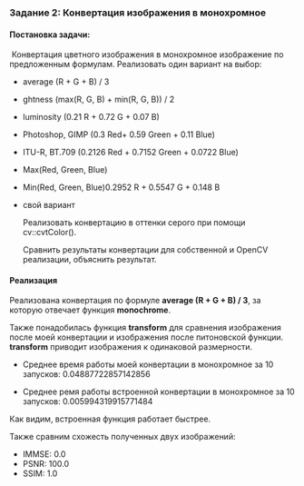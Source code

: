 ### Задание 2: Конвертация изображения в монохромное

#### Постановка задачи: 

​	Конвертация цветного изображения в монохромное изображение по предложенным формулам. Реализовать один вариант на выбор:

* average (R + G + B) / 3

* ghtness (max(R, G, B) + min(R, G, B)) / 2

* luminosity (0.21 R + 0.72 G + 0.07 B) 

* Photoshop, GIMP (0.3 Red+ 0.59 Green + 0.11 Blue)

* ITU-R, BT.709 (0.2126 Red + 0.7152 Green + 0.0722 Blue)

* Max(Red, Green, Blue)

* Min(Red, Green, Blue)0.2952 R + 0.5547 G + 0.148 B 

* свой вариант

  Реализовать конвертацию в оттенки серого при помощи cv::cvtColor().

  Сравнить результаты конвертации для собственной и OpenCV реализации, объяснить результат.

#### Реализация

Реализована конвертация по формуле **average (R + G + B) / 3**, за которую отвечает функция **monochrome**. 

Также понадобилась функция **transform** для сравнения изображения после моей конвертации и изображения после питоновской функции. **transform** приводит изображения к одинаковой размерности.


* Среднее время работы моей конвертации в монохромное за 10 запусков: 0.04887722857142856

* Среднее ремя работы встроенной конвертации в монохромное за 10 запусков:  0.005994319915771484

Как видим, встроенная функция работает быстрее.

Также сравним схожесть полученных двух изображений:

* IMMSE: 0.0
* PSNR: 100.0
* SSIM: 1.0